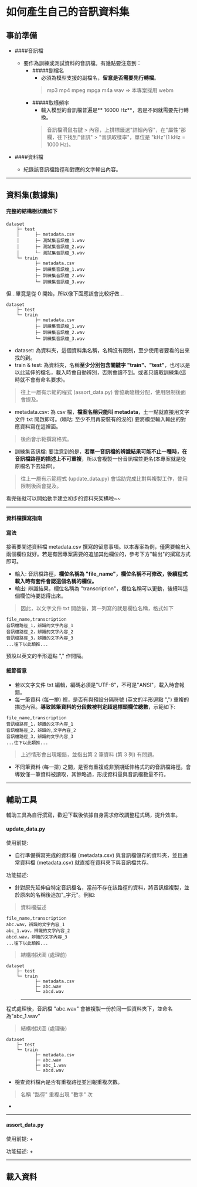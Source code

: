 # 如何產生自己的音訊資料集

## 事前準備
+ ####音訊檔
	+ 要作為訓練或測試資料的音訊檔。有幾點要注意到：
		+ #####副檔名
			+ 必須為模型支援的副檔名，**留意是否需要先行轉檔**。
			> mp3
mp4
mpeg
mpga
m4a
wav => 本專案採用
webm
		+ #####取樣頻率
			+ 輸入模型的音訊檔普遍是** 16000 Hz**，若是不同就需要先行轉換。
			> 音訊檔滑鼠右鍵 > 內容，上排標籤選"詳細內容"，在"屬性"那欄，往下找到"音訊" > "音訊取樣率"，單位是 "kHz"(1 kHz = 1000 Hz)。
 
+ ####資料檔
	+ 紀錄該音訊檔路徑和對應的文字輸出內容。
* * *

## 資料集(數據集)
#### 完整的結構樹狀圖如下
```
dataset
    ├─ test
    │      ├─ metadata.csv
    │      ├─ 測試集音訊檔_1.wav
    │      ├─ 測試集音訊檔_2.wav
    │      └─ 測試集音訊檔_3.wav
    └─ train
           ├─ metadata.csv
           ├─ 訓練集音訊檔_1.wav
           ├─ 訓練集音訊檔_2.wav
           └─ 訓練集音訊檔_3.wav
```
但...畢竟是從 0 開始，所以像下面應該會比較好做...
```
dataset
    ├─ test
    └─ train
           ├─ metadata.csv
           ├─ 訓練集音訊檔_1.wav
           ├─ 訓練集音訊檔_2.wav
           └─ 訓練集音訊檔_3.wav
```
+ dataset: 為資料夾，這個資料集名稱，名稱沒有限制，至少使用者要看的出來找的到。
+ train & test: 為資料夾，名稱**至少分別包含關鍵字 "train"、"test"**，也可以是以此延伸的檔名，載入時會自動辨別，否則會讀不到。或者只讀取訓練集(這時就不會有命名要求)。
> 往上一層有示範的程式 (assort_data.py) 會協助隨機分配，使用限制後面會提及。
+ metadata.csv: 為 csv 檔，**檔案名稱只能叫 metadata**，土一點就直接用文字文件 txt 開啟即可。(嘀咕: 至少不用再安裝有的沒的) 要將模型輸入輸出的對應資料寫在這裡面。
> 後面會示範撰寫格式。
+ 訓練集音訊檔: 要注意到的是，**若單一音訊檔的辨識結果可能不止一種時，在音訊檔路徑的描述上不可重複**，所以會複製一份音訊檔並更名(本專案就是從原檔名下去延伸)。
> 往上一層有示範程式 (update_data.py) 會協助完成比對與複製工作，使用限制後面會提及。

看完後就可以開始動手建立初步的資料夾架構啦~~
* * *
#### 資料檔撰寫指南
#### 寫法
接著要闡述資料檔 metadata.csv 撰寫的留意事項。以本專案為例，僅需要輸出入兩個欄位就好。若是有因專案需要的追加其他欄位的，參考下方"輸出"的撰寫方式即可。
+ 輸入: 音訊檔路徑，**欄位名稱為 "file_name"，欄位名稱不可修改，後續程式載入時有套件會認這個名稱的欄位。**
+ 輸出: 辨識結果，欄位名稱為 "transcription"，欄位名稱可以更動，後續叫這個欄位時要認得出來。

> 因此，以文字文件 txt 開啟後，第一列寫的就是欄位名稱，格式如下
```
file_name,transcription
音訊檔路徑_1，辨識的文字內容_1
音訊檔路徑_2，辨識的文字內容_2
音訊檔路徑_3，辨識的文字內容_3
...往下以此類推...
```
預設以英文的半形逗點 "," 作間隔。

#### 細節留意
+ 若以文字文件 txt 編輯，編碼必須是"UTF-8"，不可是"ANSI"，載入時會報錯。
+ 每一筆資料 (每一排) 裡，是否有與預設分隔符號 (英文的半形逗點 ",") 重複的描述內容。**導致該筆資料的分段數被判定超過標頭欄位總數**，示範如下:
```
file_name,transcription
音訊檔路徑_1，辨識的文字內容_1
音訊檔路徑_2，辨識的,文字內容_2
音訊檔路徑_3，辨識的文字內容_3
...往下以此類推...
```
> 上述情形會出現報錯，並指出第 2 筆資料 (第 3 列) 有問題。
+ 不同筆資料 (每一排) 之間，是否有重複或非預期延伸格式的的音訊檔路徑。會導致僅一筆資料被讀取，其餘略過，形成資料量與音訊檔數量不符。
* * *
## 輔助工具
輔助工具為自行撰寫，歡迎下載後依據自身需求修改調整程式碼，提升效率。
#### update_data.py
使用前提:
+ 自行準備撰寫完成的資料檔 (metadata.csv) 與音訊檔儲存的資料夾，並且通常資料檔 (metadata.csv) 就直接在資料夾下與音訊檔共存。

功能描述:
+ 針對原先延伸自特定音訊檔名，當前不存在該路徑的資料，將音訊檔複製，並於原來的名稱後追加"_字元"。例如:
> 資料檔描述
```
file_name,transcription
abc.wav，辨識的文字內容_1
abc_1.wav，辨識的文字內容_2
abcd.wav，辨識的文字內容_3
...往下以此類推...
```
> 結構樹狀圖 (處理前)
```
dataset
    ├─ test
    └─ train
           ├─ metadata.csv
           ├─ abc.wav
           └─ abcd.wav
```
> ***
程式處理後，音訊檔 "abc.wav" 會被複製一份於同一個資料夾下，並命名為"abc_1.wav"
>
> 結構樹狀圖 (處理後)
```
dataset
    ├─ test
    └─ train
           ├─ metadata.csv
           ├─ abc.wav
           ├─ abc_1.wav
           └─ abcd.wav
```
+ 檢查資料檔內是否有重複路徑並回報重複次數。
> 名稱 "路徑" 重複出現 "數字" 次
+ 
***
#### assort_data.py
使用前提:
+ 

功能描述:
+ 
* * *
## 載入資料
